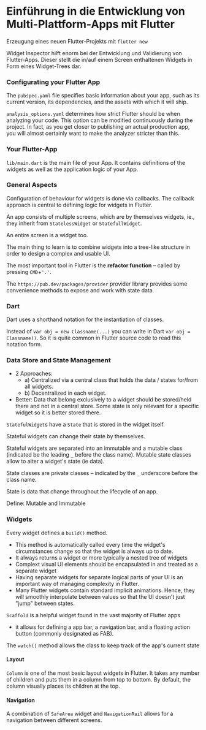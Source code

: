 # Einführung in die Entwicklung von Multi-Plattform-Apps mit Flutter

Erzeugung eines neuen Flutter-Projekts mit `flutter new`

Widget Inspector hilft enorm bei der Entwicklung und Validierung von Flutter-Apps. Dieser stellt die in/auf einem Screen enthaltenen Widgets in Form eines Widget-Trees dar.


### Configurating your Flutter App

The `pubspec.yaml` file specifies basic information about your app, such as its current version, its dependencies, and the assets with which it will ship.

`analysis_options.yaml` determines how strict Flutter should be when analyzing your code.
This option can be modified continuously during the project. In fact, as you get closer to publishing an actual production app, you will almost certainly want to make the analyzer stricter than this.


### Your Flutter-App

`lib/main.dart` is the main file of your App. It contains definitions of the widgets as well as the application logic of your App.



### General Aspects

Configuration of behaviour for widgets is done via callbacks. The callback approach is central to defining logic for widgets in Flutter.

An app consists of multiple screens, which are by themselves widgets, ie., they inherit from `StatelessWidget` or `StatefullWidget`.

An entire screen is a widget too.

The main thing to learn is to combine widgets into a tree-like structure in order to design a complex and usable UI.

The most important tool in Flutter is the __refactor function__ – called by pressing `CMD`+`'.'`.

The `https://pub.dev/packages/provider` provider library provides some convenience methods to expose and work with state data.

### Dart

Dart uses a shorthand notation for the instantiation of classes.

Instead of `var obj = new Classname(...)` you can write in Dart `var obj = Classname()`. So it is quite common in Flutter source code to read this notation form.



### Data Store and State Management

- 2 Approaches: 
  - a) Centralized via a central class that holds the data / states for/from all widgets.
  - b) Decentralized in each widget.
- Better: Data that belong exclusively to a widget should be stored/held there and not in a central store. Some state is only relevant for a specific widget so it is better stored there.

`StatefulWidget`s have a `State` that is stored in the widget itself.

Stateful widgets can change their state by themselves.

Stateful widgets are separated into an immutable and a mutable class (indicated be the leading `_` before the class name). Mutable state classes allow to alter a widget's state (ie data).

State classes are private classes – indicated by the `_` underscore before the class name.

State is data that change throughout the lifecycle of an app.

Define: Mutable and Immutable





### Widgets

Every widget defines a `build()` method. 
- This method is automatically called every time the widget's circumstances change so that the widget is always up to date.
- It always returns a widget or more typically a nested tree of widgets
- Complext visual UI elements should be encapsulated in and treated as a separate widget
- Having separate widgets for separate logical parts of your UI is an important way of managing complexity in Flutter.
- Many Flutter widgets contain standard implicit animations. Hence, they will smoothly interpolate between values so that the UI doesn't just "jump" between states. 


`Scaffold` is a helpful widget found in the vast majority of Flutter apps
- it allows for defining a app bar, a navigation bar, and a floating action button (commonly designated as FAB).

The `watch()` method allows the class to keep track of the app's current state


#### Layout

`Column` is one of the most basic layout widgets in Flutter. It takes any number of children and puts them in a column from top to bottom. By default, the column visually places its children at the top.


#### Navigation

A combination of `SafeArea` widget and `NavigationRail` allows for a navigation between different screens.
